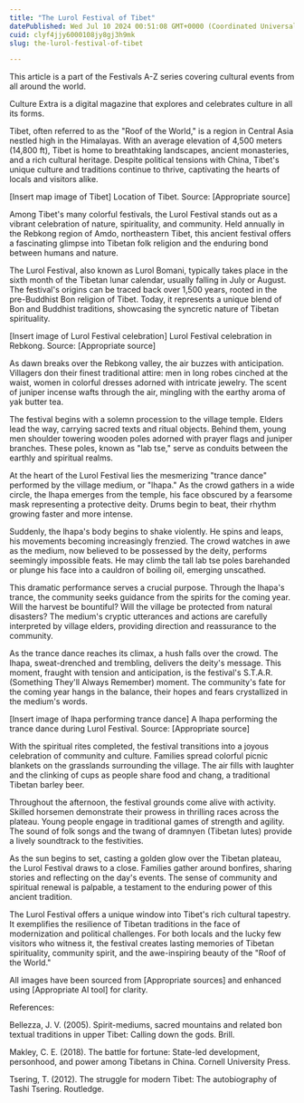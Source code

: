 ```yaml
---
title: "The Lurol Festival of Tibet"
datePublished: Wed Jul 10 2024 00:51:08 GMT+0000 (Coordinated Universal Time)
cuid: clyf4jjy6000108jy8gj3h9mk
slug: the-lurol-festival-of-tibet

---
```


This article is a part of the Festivals A-Z series covering cultural events from all around the world.

Culture Extra is a digital magazine that explores and celebrates culture in all its forms.

Tibet, often referred to as the "Roof of the World," is a region in Central Asia nestled high in the Himalayas. With an average elevation of 4,500 meters (14,800 ft), Tibet is home to breathtaking landscapes, ancient monasteries, and a rich cultural heritage. Despite political tensions with China, Tibet's unique culture and traditions continue to thrive, captivating the hearts of locals and visitors alike.

\[Insert map image of Tibet\] Location of Tibet. Source: \[Appropriate source\]

Among Tibet's many colorful festivals, the Lurol Festival stands out as a vibrant celebration of nature, spirituality, and community. Held annually in the Rebkong region of Amdo, northeastern Tibet, this ancient festival offers a fascinating glimpse into Tibetan folk religion and the enduring bond between humans and nature.

The Lurol Festival, also known as Lurol Bomani, typically takes place in the sixth month of the Tibetan lunar calendar, usually falling in July or August. The festival's origins can be traced back over 1,500 years, rooted in the pre-Buddhist Bon religion of Tibet. Today, it represents a unique blend of Bon and Buddhist traditions, showcasing the syncretic nature of Tibetan spirituality.

\[Insert image of Lurol Festival celebration\] Lurol Festival celebration in Rebkong. Source: \[Appropriate source\]

As dawn breaks over the Rebkong valley, the air buzzes with anticipation. Villagers don their finest traditional attire: men in long robes cinched at the waist, women in colorful dresses adorned with intricate jewelry. The scent of juniper incense wafts through the air, mingling with the earthy aroma of yak butter tea.

The festival begins with a solemn procession to the village temple. Elders lead the way, carrying sacred texts and ritual objects. Behind them, young men shoulder towering wooden poles adorned with prayer flags and juniper branches. These poles, known as "lab tse," serve as conduits between the earthly and spiritual realms.

At the heart of the Lurol Festival lies the mesmerizing "trance dance" performed by the village medium, or "lhapa." As the crowd gathers in a wide circle, the lhapa emerges from the temple, his face obscured by a fearsome mask representing a protective deity. Drums begin to beat, their rhythm growing faster and more intense.

Suddenly, the lhapa's body begins to shake violently. He spins and leaps, his movements becoming increasingly frenzied. The crowd watches in awe as the medium, now believed to be possessed by the deity, performs seemingly impossible feats. He may climb the tall lab tse poles barehanded or plunge his face into a cauldron of boiling oil, emerging unscathed.

This dramatic performance serves a crucial purpose. Through the lhapa's trance, the community seeks guidance from the spirits for the coming year. Will the harvest be bountiful? Will the village be protected from natural disasters? The medium's cryptic utterances and actions are carefully interpreted by village elders, providing direction and reassurance to the community.

As the trance dance reaches its climax, a hush falls over the crowd. The lhapa, sweat-drenched and trembling, delivers the deity's message. This moment, fraught with tension and anticipation, is the festival's S.T.A.R. (Something They'll Always Remember) moment. The community's fate for the coming year hangs in the balance, their hopes and fears crystallized in the medium's words.

\[Insert image of lhapa performing trance dance\] A lhapa performing the trance dance during Lurol Festival. Source: \[Appropriate source\]

With the spiritual rites completed, the festival transitions into a joyous celebration of community and culture. Families spread colorful picnic blankets on the grasslands surrounding the village. The air fills with laughter and the clinking of cups as people share food and chang, a traditional Tibetan barley beer.

Throughout the afternoon, the festival grounds come alive with activity. Skilled horsemen demonstrate their prowess in thrilling races across the plateau. Young people engage in traditional games of strength and agility. The sound of folk songs and the twang of dramnyen (Tibetan lutes) provide a lively soundtrack to the festivities.

As the sun begins to set, casting a golden glow over the Tibetan plateau, the Lurol Festival draws to a close. Families gather around bonfires, sharing stories and reflecting on the day's events. The sense of community and spiritual renewal is palpable, a testament to the enduring power of this ancient tradition.

The Lurol Festival offers a unique window into Tibet's rich cultural tapestry. It exemplifies the resilience of Tibetan traditions in the face of modernization and political challenges. For both locals and the lucky few visitors who witness it, the festival creates lasting memories of Tibetan spirituality, community spirit, and the awe-inspiring beauty of the "Roof of the World."

All images have been sourced from \[Appropriate sources\] and enhanced using \[Appropriate AI tool\] for clarity.

References:

Bellezza, J. V. (2005). Spirit-mediums, sacred mountains and related bon textual traditions in upper Tibet: Calling down the gods. Brill.

Makley, C. E. (2018). The battle for fortune: State-led development, personhood, and power among Tibetans in China. Cornell University Press.

Tsering, T. (2012). The struggle for modern Tibet: The autobiography of Tashi Tsering. Routledge.